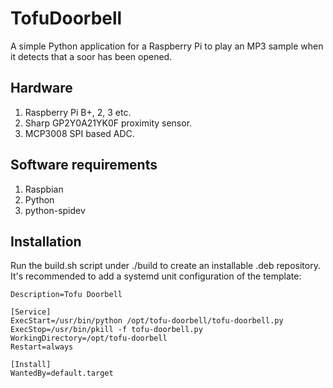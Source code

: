 # TofuDoorbell

A simple Python application for a Raspberry Pi to play an MP3 sample
when it detects that a soor has been opened.

## Hardware

1. Raspberry Pi B+, 2, 3 etc.
2. Sharp GP2Y0A21YK0F proximity sensor.
3. MCP3008 SPI based ADC.

## Software requirements

1. Raspbian
2. Python
3. python-spidev

## Installation

Run the build.sh script under ./build to create an installable .deb 
repository. It's recommended to add a systemd unit configuration of the 
template:

```[Unit]
Description=Tofu Doorbell

[Service]
ExecStart=/usr/bin/python /opt/tofu-doorbell/tofu-doorbell.py
ExecStop=/usr/bin/pkill -f tofu-doorbell.py
WorkingDirectory=/opt/tofu-doorbell
Restart=always

[Install]
WantedBy=default.target
```
